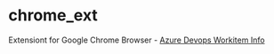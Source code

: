 # chrome_ext
Extensiont for Google Chrome Browser - [Azure Devops Workitem Info](https://chrome.google.com/webstore/detail/azure-devops-workitem-inf/ociekhbkajgbjdenikmandhpjlekckee)
